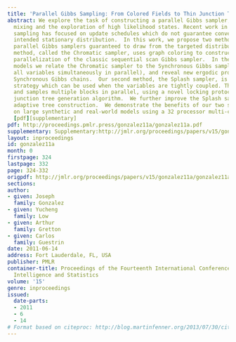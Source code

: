 ```yaml
---
title: 'Parallel Gibbs Sampling: From Colored Fields to Thin Junction Trees'
abstract: We explore the task of constructing a parallel Gibbs sampler, to both improve
  mixing and the exploration of high likelihood states. Recent work in parallel Gibbs
  sampling has focused on update schedules which do not guarantee convergence to the
  intended stationary distribution.  In this work, we propose two methods to construct
  parallel Gibbs samplers guaranteed to draw from the targeted distribution. The first
  method, called the Chromatic sampler, uses graph coloring to construct a direct
  parallelization of the classic sequential scan Gibbs sampler.  In the case of 2-colorable
  models we relate the Chromatic sampler to the Synchronous Gibbs sampler (which draws
  all variables simultaneously in parallel), and reveal new ergodic properties of
  Synchronous Gibbs chains.  Our second method, the Splash sampler, is a complementary
  strategy which can be used when the variables are tightly coupled. This constructs
  and samples multiple blocks in parallel, using a novel locking protocol and an iterative
  junction tree generation algorithm.  We further improve the Splash sampler through
  adaptive tree construction.  We demonstrate the benefits of our two sampling algorithms
  on large synthetic and real-world models using a 32 processor multi-core system.
  [pdf][supplementary]
pdf: http://proceedings.pmlr.press/gonzalez11a/gonzalez11a.pdf
supplementary: Supplementary:http://jmlr.org/proceedings/papers/v15/gonzalez11a/gonzalez11aSupple.pdf
layout: inproceedings
id: gonzalez11a
month: 0
firstpage: 324
lastpage: 332
page: 324-332
origpdf: http://jmlr.org/proceedings/papers/v15/gonzalez11a/gonzalez11a.pdf
sections: 
author:
- given: Joseph
  family: Gonzalez
- given: Yucheng
  family: Low
- given: Arthur
  family: Gretton
- given: Carlos
  family: Guestrin
date: 2011-06-14
address: Fort Lauderdale, FL, USA
publisher: PMLR
container-title: Proceedings of the Fourteenth International Conference on Artificial
  Intelligence and Statistics
volume: '15'
genre: inproceedings
issued:
  date-parts:
  - 2011
  - 6
  - 14
# Format based on citeproc: http://blog.martinfenner.org/2013/07/30/citeproc-yaml-for-bibliographies/
---
```

